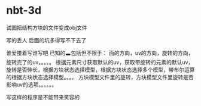 # nbt-3d
试图把结构方块的文件变成obj文件

写的丢人
后面的坑多得写不下去了


谁爱接着写谁写吧
已知的🕳包括但不限于：
面的方向，uv的方向，旋转的方向，旋转完了的uv。。。。。
根据元素尺寸获取默认的uv，获取带旋转的元素的默认uv，旋转是否伸长，根据方块状态选择模型，根据方块状态选择多个模型，带布尔运算的根据方块状态选择模型。。。。
方块模型文件里的旋转，方块模型文件里旋转是否影响uv的选项。。。。。。

写这样的程序是不能带来笑容的
